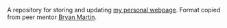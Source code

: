 A repository for storing and updating [my personal webpage](https://sdtemple.github.io). Format copied from peer mentor [Bryan Martin](https://bryandmartin.github.io/).
